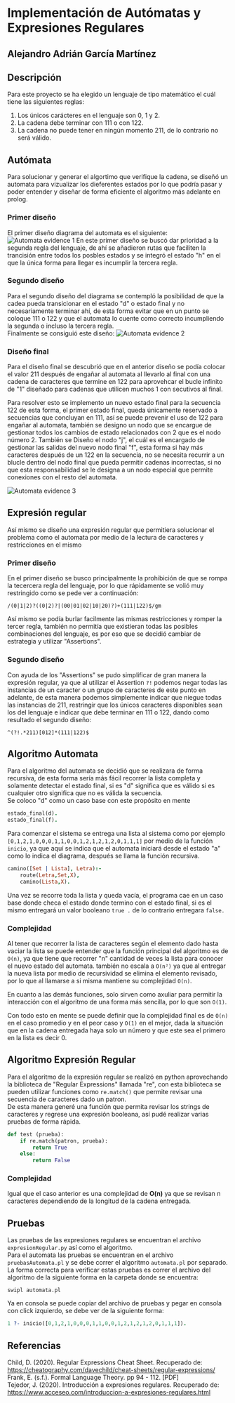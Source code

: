 # Implementación de Autómatas y Expresiones Regulares

## Alejandro Adrián García Martínez

## Descripción
Para este proyecto se ha elegido un lenguaje de tipo matemático el cuál tiene las siguientes reglas:  
1. Los únicos carácteres en el lenguaje son 0, 1 y 2.
2. La cadena debe terminar con 111 o con 122.
3. La cadena no puede tener en ningún momento 211, de lo contrario no será válido.  

## Autómata
Para solucionar y generar el algortimo que verifique la cadena, se diseñó un automata para vizualizar los dieferentes estados por lo que podría pasar y poder entender y diseñar de forma eficiente el algoritmo más adelante en prolog.
### Primer diseño
El primer diseño diagrama del automata es el siguiente:  
![Automata evidence 1](automata1.jpeg)
En este primer diseño se buscó dar prioridad a la segunda regla del lenguaje, de ahí se añadieron rutas que faciliten la trancisión entre todos los posbles estados y se integró el estado "h" en el que la única forma para llegar es incumplir la tercera regla.

### Segundo diseño
Para el segundo diseño del diagrama se contempló la posibilidad de que la cadea pueda transicionar en el estado "d" o estado final y no necesariamente terminar ahí, de esta forma evitar que en un punto se coloque 111 o 122 y que el automata lo cuente como correcto incumpliendo la segunda o incluso la tercera regla.  
Finalmente se consiguió este diseño:
![Automata evidence 2](automata2.jpeg)

### Diseño final
Para el diseño final se descubrió que en el anterior diseño se podía colocar el valor 211 después de engañar al automata al llevarlo al final con una cadena de caracteres que termine en 122 para aprovehcar el bucle infinito de "1" diseñado para cadenas que utilicen muchos 1 con secutivos al final.

Para resolver esto se implemento un nuevo estado final para la secuencia 122 de esta forma, el primer estado final, queda únicamente reservado a secuencias que concluyan en 111, así se puede prevenir el uso de 122 para engañar al automata, también se designo un nodo que se encargue de gestionar todos los cambios de estado relacionados con 2 que es el nodo número 2. También se Diseño el nodo "j", el cuál es el encargado de gestionar las salidas del nuevo nodo final "f", esta forma si hay más caracteres después de un 122 en la secuencia, no se necesita recurrir a un blucle dentro del nodo final que pueda permitir cadenas incorrectas, si no que esta responsabilidad se le designa a un nodo especial que permite conexiones con el resto del automata.

![Automata evidence 3](automata3.png)

## Expresión regular
Así mismo se diseño una expresión regular que permitiera solucionar el problema como el automata por medio de la lectura de caracteres y restricciones en el mismo

### Primer diseño
En el primer diseño se busco principalmente la prohibición de que se rompa la tecercera regla del lenguaje, por lo que rápidamente se volió muy restringido como se pede ver a continuación:
```
/(0|1|2)?((0|2)?|(00|01|02|10|20)?)+(111|122)$/gm
```
Así mismo se podía burlar facilmente las mismas restricciones y romper la tercer regla, también no permitía que existieran todas las posibles combinaciones del lenguaje, es por eso que se decidió cambiar de estrategia y utilizar "Assertions".

### Segundo diseño
Con ayuda de los "Assertions" se pudo simplificar de gran manera la expresión regular, ya que al utilizar el Assertion ``` ?! ``` podemos negar todas las instancias de un caracter o un grupo de caracteres de este punto en adelante, de esta manera podemos simplemente indicar que niegue todas las instancias de 211, restringir que los únicos caracteres disponibles sean los del lenguaje e indicar que debe terminar en 111 o 122, dando como resultado el segundo diseño:
```
^(?!.*211)[012]*(111|122)$
```

## Algoritmo Automata
Para el algoritmo del automata se decidió que se realizara de forma recursiva, de esta forma sería más fácil recorrer la lista completa y solamente detectar el estado final, si es "d" significa que es válido si es cualquier otro significa que no es válida la secuencia.  
Se coloco "d" como un caso base con este propósito en mente
``` Prolog
estado_final(d).
estado_final(f).
```
Para comenzar el sistema se entrega una lista al sistema como por ejemplo ```[0,1,2,1,0,0,0,1,1,0,0,1,2,1,2,1,2,0,1,1,1]``` por medio de la función ```inicio```, ya que aquí se indica que el automata iniciará desde el estado "a" como lo indica el diagrama, después se llama la función recursiva.
``` Prolog
camino([Set | Lista], Letra):-
    route(Letra,Set,X),
    camino(Lista,X).
```
Una vez se recorre toda la lista y queda vacía, el programa cae en un caso base donde checa el estado donde termino con el estado final, si es el mismo entregará un valor booleano ```true .``` de lo contrario entregara ```false.```

### Complejidad
Al tener que recorrer la lista de caracteres según el elemento dado hasta vaciar la lista se puede entender que la función principal del algoritmo es de ```O(n)```, ya que tiene que recorrer "n" cantidad de veces la lista para conocer el nuevo estado del automata. también no escala a ```O(n²)``` ya que al entregar la nueva lista por medio de recursividad se elimina el elemento revisado, por lo que al llamarse a si misma mantiene su complejidad ```O(n)```.

En cuanto a las demás funciones, solo sirven como axuliar para permitir la interacción con el algoritmo de una forma más sencilla, por lo que son ```O(1)```.

Con todo esto en mente se puede definir que la complejidad final es de ```O(n)``` en el caso promedio y en el peor caso y ```O(1)``` en el mejor, dada la situación que en la cadena entregada haya solo un número y que este sea el primero en la lista es decir 0.

## Algoritmo Expresión Regular
Para el algoritmo de la expresión regular se realizó en python aprovechando la biblioteca de "Regular Expressions" llamada "re", con esta biblioteca se pueden utilizar funciones como ```re.match()``` que permite revisar una secuencia de caracteres dado un patron.  
De esta manera generé una función que permita revisar los strings de caracteres y regrese una expresión booleana, así pudé realizar varias pruebas de forma rápida.
``` Python
def test (prueba):
    if re.match(patron, prueba):
        return True
    else:
        return False
```
### Complejidad
Igual que el caso anterior es una complejidad de **O(n)** ya que se revisan n caracteres dependiendo de la longitud de la cadena entregada.

## Pruebas
Las pruebas de las expresiones regulares se encuentran el archivo ```expresionRegular.py``` así como el algoritmo.  
Para el automata las pruebas se encuentran en el archivo ```pruebasAutomata.pl``` y se debe correr el algoritmo ```automata.pl``` por separado.   
La forma correcta para verificar estas pruebas es correr el archivo del algoritmo de la siguiente forma en la carpeta donde se encuentra:
```
swipl automata.pl
```
Ya en consola se puede copiar del archivo de pruebas y pegar en consola con click izquierdo, se debe ver de la siguiente forma:
```Prolog
1 ?- inicio([0,1,2,1,0,0,0,1,1,0,0,1,2,1,2,1,2,0,1,1,1]).
```

## Referencias
Child, D. (2020). Regular Expressions Cheat Sheet. Recuperado de: https://cheatography.com/davechild/cheat-sheets/regular-expressions/  
Frank, E. (s.f.). Formal Language Theory. pp 94 - 112. [PDF]  
Tejedor, J. (2020). Introducción a expresiones regulares. Recuperado de: https://www.acceseo.com/introduccion-a-expresiones-regulares.html
